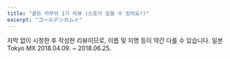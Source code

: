 ```yaml
---
title: "골든 카무이 1기 리뷰 (스포가 있을 수 있어요!)"
excerpt: "ゴールデンカムイ"
---
```


자막 없이 시청한 후 작성한 리뷰이므로, 이름 및 지명 등이 약간 다를 수 있습니다.
일본 Tokyo MX 2018.04.09. ~ 2018.06.25.
